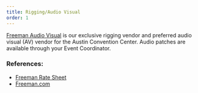 ```yaml
---
title: Rigging/Audio Visual
order: 1
---
```


[Freeman Audio Visual](https://www.freeman.com/solutions/by-expertise/event-technology/production-technology) is our exclusive rigging vendor and preferred audio visual (AV) vendor for the Austin Convention Center. Audio patches are available through your Event Coordinator.

### References:

- [Freeman Rate Sheet](https://assets.austinconventioncenter.com/2023/Freeman_Event_Technology_ACCD_Structural_Rigging_Pricing.pdf)
- [Freeman.com](https://www.freeman.com)
